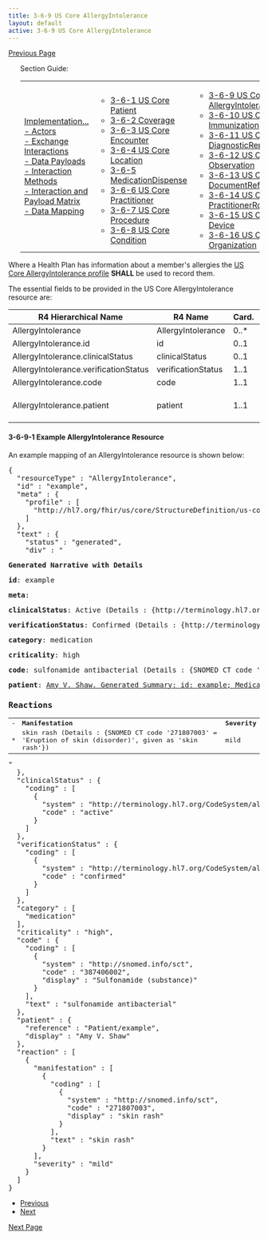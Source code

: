 ```yaml
---
title: 3-6-9 US Core AllergyIntolerance
layout: default
active: 3-6-9 US Core AllergyIntolerance
---
```


[Previous Page](3-6-8_US_Core_Condition.html)

<ul id="markdown-toc">
	Section Guide:
  <table>
		<tr>
			<td>
	<li><a href="3_PDex_Implementation_Actors,_Interactions,_Data_Payloads_and_Methods.html" id="markdown-toc-section3">Implementation...</a></li>
  <li><a href="3-1_Actors.html" id="markdown-toc-actors">- Actors</a></li>
  <li><a href="3-2_Exchange_Interactions.html" id="markdown-toc-interactions">- Exchange Interactions</a></li>
	<li><a href="3-3_Data_Payloads.html" id="markdown-toc-payloads">- Data Payloads</a></li>
	<li><a href="3-4_Interaction_Methods.html" id="markdown-toc-interactions">- Interaction Methods</a></li>
	<li><a href="3-5_Interaction_and_Payload_Matrix.html" id="markdown-toc-matrix">- Interaction and Payload Matrix</a></li>
	<li><a href="3-6_Data_Mapping.html" id="markdown-toc-mapping">- Data Mapping</a></li>
			</td>
			<td>
				<ul>
              <li><a href="3-6-1_US_Core_Patient.html">3-6-1 US Core Patient</a></li>
              <li><a href="3-6-2_Coverage.html">3-6-2 Coverage</a></li>
              <li><a href="3-6-3_US_Core_Encounter.html">3-6-3 US Core Encounter</a></li>
              <li><a href="3-6-4_US_Core_Location.html">3-6-4 US Core Location</a></li>
              <li><a href="3-6-5_MedicationDispense.html">3-6-5 MedicationDispense</a></li>
              <li><a href="3-6-6_US_Core_Practitioner.html">3-6-6 US Core Practitioner</a></li>
              <li><a href="3-6-7_US_Core_Procedure.html">3-6-7 US Core Procedure</a></li>
              <li><a href="3-6-8_US_Core_Condition.html">3-6-8 US Core Condition</a></li>
				</ul>
				</td>
			<td>
				<ul>
              <li><a href="3-6-9_US_Core_AllergyIntolerance.html">3-6-9 US Core AllergyIntolerance</a></li>
              <li><a href="3-6-10_US_Core_Immunization.html">3-6-10 US Core Immunization</a></li>
              <li><a href="3-6-11_US_Core_DiagnosticReport.html">3-6-11 US Core DiagnosticReport</a></li>
              <li><a href="3-6-12_US_Core_Observation.html">3-6-12 US Core Observation</a></li>
              <li><a href="3-6-13_US_Core_DocumentReference.html">3-6-13 US Core DocumentReference</a></li>
              <li><a href="3-6-14_US_Core_PractitionerRole.html">3-6-14 US Core PractitionerRole</a></li>
              <li><a href="3-6-15_US_Core_Device.html">3-6-15 US Core Device</a></li>
              <li><a href="3-6-16_US_Core_Organization.html">3-6-16 US Core Organization</a></li>
				</ul>
				</td>
			<td>
				<ul>
					    <li><a href="3-6-17_US_Core_CarePlan.html">3-6-17 US Core CarePlan</a></li>
              <li><a href="3-6-18_US_Core_CareTeam.html">3-6-18 US Core CareTeam</a></li>
              <li><a href="3-6-19_US_Core_Medication.html">3-6-19 US Core Medication</a></li>
              <li><a href="3-6-20_US_Core_MedicationRequest.html">3-6-20 US Core MedicationRequest</a></li>
              <li><a href="3-6-21_US_Core_MedicationStatement.html">3-6-21 US Core MedicationStatement</a></li>
              <li><a href="3-6-22_US_Core_Goal_Profile.html">3-6-22 US Core Goal Profile</a></li>
            </ul>
			</td>	
		</tr>
	</table>
</ul>


Where a Health Plan has information about a member's allergies the  [US Core AllergyIntolerance profile](http://hl7.org/fhir/us/core/StructureDefinition-us-core-allergyintolerance.html)  **SHALL** be used to record them.


The essential fields to be provided in the US Core AllergyIntolerance resource are:

| R4 Hierarchical Name                  | R4 Name            | Card. | Type                               |
|---------------------------------------|--------------------|-------|------------------------------------|
| AllergyIntolerance                    | AllergyIntolerance | 0..*  |                                    |
| AllergyIntolerance.id                 | id                 | 0..1  | id                                 |
| AllergyIntolerance.clinicalStatus     | clinicalStatus     | 0..1  | CodeableConcept                    |
| AllergyIntolerance.verificationStatus | verificationStatus | 1..1  | CodeableConcept                    |
| AllergyIntolerance.code               | code               | 1..1  | CodeableConcept                    |
| AllergyIntolerance.patient            | patient            | 1..1  | Reference(US Core Patient Profile) |


#### 3-6-9-1 Example AllergyIntolerance Resource

An example mapping of an AllergyIntolerance resource is shown below:
<pre>
{
  "resourceType" : "AllergyIntolerance",
  "id" : "example",
  "meta" : {
    "profile" : [
      "http://hl7.org/fhir/us/core/StructureDefinition/us-core-allergyintolerance"
    ]
  },
  "text" : {
    "status" : "generated",
    "div" : "<div xmlns=\"http://www.w3.org/1999/xhtml\"><p><b>Generated Narrative with Details</b></p><p><b>id</b>: example</p><p><b>meta</b>: </p><p><b>clinicalStatus</b>: Active <span style=\"background: LightGoldenRodYellow\">(Details : {http://terminology.hl7.org/CodeSystem/allergyintolerance-clinical code 'active' = 'Active)</span></p><p><b>verificationStatus</b>: Confirmed <span style=\"background: LightGoldenRodYellow\">(Details : {http://terminology.hl7.org/CodeSystem/allergyintolerance-verification code 'confirmed' = 'Confirmed)</span></p><p><b>category</b>: medication</p><p><b>criticality</b>: high</p><p><b>code</b>: sulfonamide antibacterial <span style=\"background: LightGoldenRodYellow\">(Details : {SNOMED CT code '387406002' = 'Sulfonamide (substance)', given as 'Sulfonamide (substance)'})</span></p><p><b>patient</b>: <a href=\"Patient-example.html\">Amy V. Shaw. Generated Summary: id: example; Medical Record Number = 1032702 (USUAL); active; Amy V. Shaw ; ph: 555-555-5555(HOME), amy.shaw@example.com; gender: female; birthDate: Feb 20, 2007</a></p><h3>Reactions</h3><table class=\"grid\"><tr><td>-</td><td><b>Manifestation</b></td><td><b>Severity</b></td></tr><tr><td>*</td><td>skin rash <span style=\"background: LightGoldenRodYellow\">(Details : {SNOMED CT code '271807003' = 'Eruption of skin (disorder)', given as 'skin rash'})</span></td><td>mild</td></tr></table></div>"
  },
  "clinicalStatus" : {
    "coding" : [
      {
        "system" : "http://terminology.hl7.org/CodeSystem/allergyintolerance-clinical",
        "code" : "active"
      }
    ]
  },
  "verificationStatus" : {
    "coding" : [
      {
        "system" : "http://terminology.hl7.org/CodeSystem/allergyintolerance-verification",
        "code" : "confirmed"
      }
    ]
  },
  "category" : [
    "medication"
  ],
  "criticality" : "high",
  "code" : {
    "coding" : [
      {
        "system" : "http://snomed.info/sct",
        "code" : "387406002",
        "display" : "Sulfonamide (substance)"
      }
    ],
    "text" : "sulfonamide antibacterial"
  },
  "patient" : {
    "reference" : "Patient/example",
    "display" : "Amy V. Shaw"
  },
  "reaction" : [
    {
      "manifestation" : [
        {
          "coding" : [
            {
              "system" : "http://snomed.info/sct",
              "code" : "271807003",
              "display" : "skin rash"
            }
          ],
          "text" : "skin rash"
        }
      ],
      "severity" : "mild"
    }
  ]
}
</pre>

<ul>
  <li><a href="3-6-8_US_Core_Condition.html" >Previous</a></li>
  <li><a href="3-6-10_US_Core_Immunization.html" >Next</a></li>
</ul>

[Next Page](3-6-10_US_Core_Immunization.html)